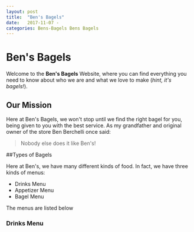 ```yaml
---
layout: post
title:  "Ben's Bagels"
date:   2017-11-07 -
categories: Bens-Bagels Bens Bagels
---
```

# Ben's Bagels

Welcome to the **Ben's Bagels** Website, where you can find everything you need to know about who we are and what we love to make (*hint, it's bagels!*).

Our Mission
---

Here at Ben's Bagels, we won't stop until we find the right bagel for you, being given to you with the best service. As my grandfather and original owner of the store Ben Berchelli once said:

> Nobody else does it like Ben's!

##Types of Bagels

Here at Ben's, we have many different kinds of food. In fact, we have three kinds of menus:

* Drinks Menu
* Appetizer Menu
* Bagel Menu

The menus are listed below

### Drinks Menu
